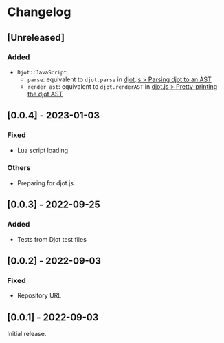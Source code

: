 # Changelog

## [Unreleased]

### Added

* `Djot::JavaScript`
  * `parse`: equivalent to `djot.parse` in [djot.js > Parsing djot to an AST](https://github.com/jgm/djot.js#parsing-djot-to-an-ast)
  * `render_ast`: equivalent to `djot.renderAST` in [djot.js > Pretty-printing the djot AST](https://github.com/jgm/djot.js#pretty-printing-the-djot-ast)

## [0.0.4] - 2023-01-03

### Fixed

* Lua script loading

### Others

* Preparing for djot.js...

## [0.0.3] - 2022-09-25

### Added

* Tests from Djot test files

## [0.0.2] - 2022-09-03

### Fixed

* Repository URL

## [0.0.1] - 2022-09-03

Initial release.
